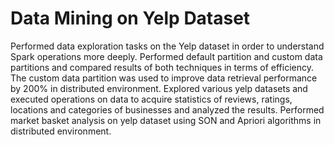 # Data Mining on Yelp Dataset

Performed data exploration tasks on the Yelp dataset in order to understand Spark operations more deeply.
Performed default partition and custom data partitions and compared results of both techniques in terms of efficiency. The custom data partition was used to improve data retrieval performance by 200% in distributed environment. 
Explored various yelp datasets and executed operations on data to acquire statistics of reviews, ratings, locations and categories of businesses and analyzed the results.
Performed market basket analysis on yelp dataset using SON and Apriori algorithms in distributed environment.
